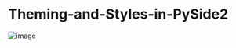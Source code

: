 # Theming-and-Styles-in-PySide2
![image](https://user-images.githubusercontent.com/59147991/125770297-f707dc37-e895-4dfc-a222-e5f9ff7bd7a8.png)
